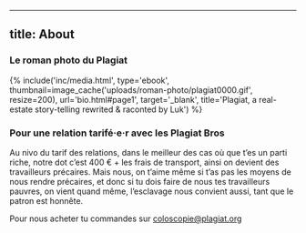 ----
title: About
----


### Le roman photo du Plagiat

{% include('inc/media.html', type='ebook', thumbnail=image_cache('uploads/roman-photo/plagiat0000.gif', resize=200), url='bio.html#page1', target='_blank', title='Plagiat, a real-estate story-telling rewrited & raconted by Luk') %}



### Pour une relation tarifé·e·r avec les Plagiat Bros

Au nivo du tarif des relations, dans le meilleur des cas où que t’es un parti riche, notre dot c’est 400 € + les frais de transport, ainsi on devient des travailleurs précaires. Mais nous, on t’aime même si t’as pas les moyens de nous rendre précaires, et donc si tu dois faire de nous tes travailleurs pauvres, on vient quand même, l’esclavage nous convient aussi, tant que le patron est honnête.

Pour nous acheter tu commandes sur [coloscopie@plagiat.org](mailto:coloscopie@plagiat.org)
